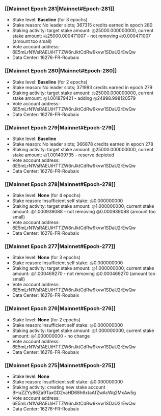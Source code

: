 ### [[Mainnet Epoch 281|Mainnet#Epoch-281]]
* Stake level: **Baseline** (for 3 epochs)
* Stake reason: No leader slots; 367315 credits earned in epoch 280
* Staking activity: target stake amount: ◎25000.000000000, current stake amount: ◎25000.000471007 - not removing ◎0.000471007 (amount too small)
* Vote account address: 6E5mLrN1VsRAEUiHTTZW6nJktCdRw9kvw1SDaU2rEwQw
* Data Center: 16276-FR-Roubaix
### [[Mainnet Epoch 280|Mainnet#Epoch-280]]
* Stake level: **Baseline** (for 2 epochs)
* Stake reason: No leader slots; 371983 credits earned in epoch 279
* Staking activity: target stake amount: ◎25000.000000000, current stake amount: ◎1.001879421 - adding ◎24998.998120579
* Vote account address: 6E5mLrN1VsRAEUiHTTZW6nJktCdRw9kvw1SDaU2rEwQw
* Data Center: 16276-FR-Roubaix
### [[Mainnet Epoch 279|Mainnet#Epoch-279]]
* Stake level: **Baseline**
* Stake reason: No leader slots; 366878 credits earned in epoch 278
* Staking activity: target stake amount: ◎25000.000000000, current stake amount: ◎1.001409735 - reserve depleted
* Vote account address: 6E5mLrN1VsRAEUiHTTZW6nJktCdRw9kvw1SDaU2rEwQw
* Data Center: 16276-FR-Roubaix
### [[Mainnet Epoch 278|Mainnet#Epoch-278]]
* Stake level: **None** (for 4 epochs)
* Stake reason: Insufficient self stake: ◎0.000000000
* Staking activity: target stake amount: ◎1.000000000, current stake amount: ◎1.000939088 - not removing ◎0.000939088 (amount too small)
* Vote account address: 6E5mLrN1VsRAEUiHTTZW6nJktCdRw9kvw1SDaU2rEwQw
* Data Center: 16276-FR-Roubaix
### [[Mainnet Epoch 277|Mainnet#Epoch-277]]
* Stake level: **None** (for 3 epochs)
* Stake reason: Insufficient self stake: ◎0.000000000
* Staking activity: target stake amount: ◎1.000000000, current stake amount: ◎1.000469270 - not removing ◎0.000469270 (amount too small)
* Vote account address: 6E5mLrN1VsRAEUiHTTZW6nJktCdRw9kvw1SDaU2rEwQw
* Data Center: 16276-FR-Roubaix
### [[Mainnet Epoch 276|Mainnet#Epoch-276]]
* Stake level: **None** (for 2 epochs)
* Stake reason: Insufficient self stake: ◎0.000000000
* Staking activity: target stake amount: ◎1.000000000, current stake amount: ◎1.000000000 - no change
* Vote account address: 6E5mLrN1VsRAEUiHTTZW6nJktCdRw9kvw1SDaU2rEwQw
* Data Center: 16276-FR-Roubaix
### [[Mainnet Epoch 275|Mainnet#Epoch-275]]
* Stake level: **None**
* Stake reason: Insufficient self stake: ◎0.000000000
* Staking activity: creating new stake account BHuZZYy86Za9TaxGD2vaHD68h6xtaAfZwAcWq2MxAw5g
* Vote account address: 6E5mLrN1VsRAEUiHTTZW6nJktCdRw9kvw1SDaU2rEwQw
* Data Center: 16276-FR-Roubaix